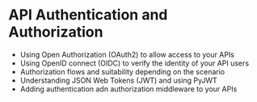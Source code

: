 # API Authentication and Authorization

+ Using Open Authorization (OAuth2) to allow access to your APIs
+ Using OpenID connect (OIDC) to verify the identity of your API users
+ Authorization flows and suitability depending on the scenario
+ Understanding JSON Web Tokens (JWT) and using PyJWT
+ Adding authentication adn authorization middleware to your APIs

